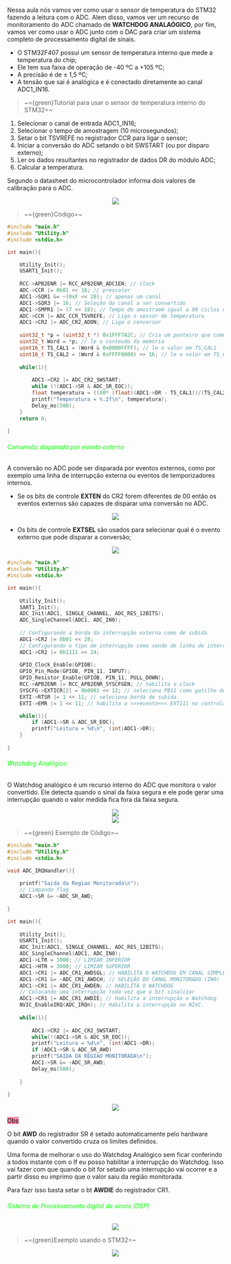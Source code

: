 
Nessa aula nós vamos ver como usar o sensor de temperatura do STM32 fazendo a leitura com o ADC. Alem disso, vamos ver um recurso de monitoramento do ADC chamado de **WATCHDOG ANALAÓGICO**, por fim, vamos ver como usar o ADC junto com o DAC para criar um sistema completo de processamento digital de sinais.

-  O STM32F407 possui um sensor de temperatura interno que mede a temperatura do chip;
-  Ele tem sua faixa de operação de -40 ºC a +105 ºC;
-  A precisão é de ± 1,5 ºC;
-  A tensão que sai é analógica e é conectado diretamente ao canal ADC1_IN16.

> ~={green}Tutorial para usar o sensor de temperatura interno do STM32=~

1.  Selecionar o canal de entrada ADC1_IN16;
2.  Selecionar o tempo de amostragem (10 microsegundos);
3.  Setar o bit TSVREFE no registrador CCR para ligar o sensor;
4.  Iniciar a conversão do ADC setando o bit SWSTART (ou por disparo externo);
5.  Ler os dados resultantes no registrador de dados DR do módulo ADC;
6.  Calcular a temperatura.

Segundo o datasheet do microcontrolador informa dois valores de calibração para o ADC.

<div align="center"><img src="Calibração Sensor.png"></div>

> ~={green}Código=~

```C
#include "main.h"
#include "Utility.h"
#include <stdio.h>

int main(){

	Utility_Init();
	USART1_Init();
	
	RCC->APB2ENR |= RCC_APB2ENR_ADC1EN; // clock
	ADC->CCR |= 0b01 << 16; // prescaler
	ADC1->SQR1 &= ~(0xF << 20); // apenas um canal
	ADC1->SQR3 |= 16; // Seleção do canal a ser convertido
	ADC1->SMPR1 |= (7 << 18); // Tempo de amostraem igual a 80 ciclos do ADCCLK
	ADC->CCR |= ADC_CCR_TSVREFE; // Liga o sensor de temperatura
	ADC1->CR2 |= ADC_CR2_ADON; // Liga o conversor
	 
	uint32_t *p = (uint32_t *) 0x1FFF7A2C; // Cria um ponteiro que começa na posição inicial da medição do valor da temperatura (memoria flash)
	uint32_t Word = *p; // le o conteudo da memoria
	uint16_t TS_CAL1 = (Word & 0x0000FFFF); // le o valor em TS_CAL1
	uint16_t TS_CAL2 = (Word & 0xFFFF0000) >> 16; // le o valor em TS_CAL2
		
	while(1){
		
		ADC1->CR2 |= ADC_CR2_SWSTART;
		while (!(ADC1->SR & ADC_SR_EOC));
		float temperatura = ((80* (float)(ADC1->DR - TS_CAL1))/(TS_CAL2-TS_CAL1))+30;
		printf("Temperatura = %.2f\n", temperatura);
		Delay_ms(500);
	}
	return 0;
	
}
```

###### <span style="color:rgb(4, 255, 0)">Conversão disparada por evento externo</span>

A conversão no ADC pode ser disparada por eventos externos, como por exemplo uma linha de interrupção externa ou eventos de temporizadores internos.

-  Se os bits de controle **EXTEN** do CR2 forem diferentes de 00 então os eventos externos são capazes de disparar uma conversão no ADC.

<div align="center"><img src="Bits EXTEN.png"></div>

-  Os bits de controle **EXTSEL** são usados para selecionar qual é o evento externo que pode disparar a conversão;

<div align="center"><img src="Gatilhos.png"></div>

```C
#include "main.h"
#include "Utility.h"
#include <stdio.h>

int main(){
		
	Utility_Init();
	SART1_Init();
	ADC_Init(ADC1, SINGLE_CHANNEL, ADC_RES_12BITS);
	ADC_SingleChannel(ADC1, ADC_IN0);
	
	// Configurando a borda da interrupção externa como de subida
	ADC1->CR2 |= 0b01 << 28;
	// Configurando o tipo de interrupção como sendo de linha de interrupção	
	ADC1->CR2 |= 0b1111 << 24;
	  
	GPIO_Clock_Enable(GPIOB);
	GPIO_Pin_Mode(GPIOB, PIN_11, INPUT);
	GPIO_Resistor_Enable(GPIOB, PIN_11, PULL_DOWN);
	RCC->APB2ENR |= RCC_APB2ENR_SYSCFGEN; // habilita o clock
	SYSCFG->EXTICR[2] = 0b0001 << 12; // seleciona PB11 como gatilho de EXTI11
	EXTI->RTSR |= 1 << 11; // seleciona borda de subida
	EXTI->EMR |= 1 << 11; // habilita o >>>evento<<< EXTI11 no controlador EXTI

	while(1){
		if (ADC1->SR & ADC_SR_EOC);		
		printf("Leitura = %d\n", (int)ADC1->DR);
	}
	
}
```

###### <span style="color:rgb(4, 255, 0)">Watchdog Analógico</span>

O Watchdog analógico é um recurso interno do ADC que monitora o valor convertido. Ele detecta quando o sinal da faixa segura e ele pode gerar uma interrupção quando o valor medida fica fora da faixa segura.

<div align="center"><img src="Watchdog Analogico.png"/></div>

<div align="center"><img src="Exemplo WDA.png"/></div>

>~={green} Exemplo de Código=~

```C
#include "main.h"
#include "Utility.h"
#include <stdio.h>

void ADC_IRQHandler(){
	
	printf("Saida da Regiao Monitorada\n");	
	// Limpando flag
	ADC1->SR &= ~ADC_SR_AWD;
	
}

int main(){
	
	Utility_Init();
	USART1_Init();
	ADC_Init(ADC1, SINGLE_CHANNEL, ADC_RES_12BITS);
	ADC_SingleChannel(ADC1, ADC_IN0);
	ADC1->LTR = 1000; // LIMIAR INFERIOR
	ADC1->HTR = 3000; // LIMIAR SUPERIOR
	ADC1->CR1 |= ADC_CR1_AWDSGL; // HABILITA O WATCHDOG EM CANAL SIMPLES
	ADC1->CR1 &= ~ADC_CR1_AWDCH; // SELEÇÃO DO CANAL MONITORADO (IN0)
	ADC1->CR1 |= ADC_CR1_AWDEN; // HABILITA O WATCHDOG
	// Colocando uma interrupção toda vez que o bit sinalizar
	ADC1->CR1 |= ADC_CR1_AWDIE; // Habilita a interrupção o Watchdog
	NVIC_EnableIRQ(ADC_IRQn); // Habilita a interrupção no NIVC.
	
	while(1){
		
		ADC1->CR2 |= ADC_CR2_SWSTART;
		while(!(ADC1->SR & ADC_SR_EOC));
		printf("Leitura = %d\n", (int)ADC1->DR);
		if (ADC1->SR & ADC_SR_AWD)
		printf("SAIDA DA REGIAO MONITORADA\n");
		ADC1->SR &= ~ADC_SR_AWD;
		Delay_ms(500);
		
	}
	
}
```

<div align="center"><img src="CR1 WDA.png"/></div>

<mark style="background: #FF5582A6;">Obs</mark>

O bit **AWD** do registrador SR é setado automaticamente pelo hardware quando o valor convertido cruza os limites definidos.

Uma forma de melhorar o uso do Watchdog Analógico sem ficar conferindo a todos instante com o If eu posso habilitar a interrupção do Watchdog. Isso vai fazer com que quando o bit for setado uma interrupção vai ocorrer e a partir disso eu imprimo que o valor saiu da região monitorada.

Para fazr isso basta setar o bt **AWDIE** do registrador CR1.
###### <span style="color:rgb(4, 255, 0)"> Sistema de Processamento digital de sinais (DSP)</span>

<div align="center"><img src="SMDS.png"></div>

> ~={green}Exemplo usando o STM32=~

<div align="center"><img src="Exemplo DSP.png"></div>

